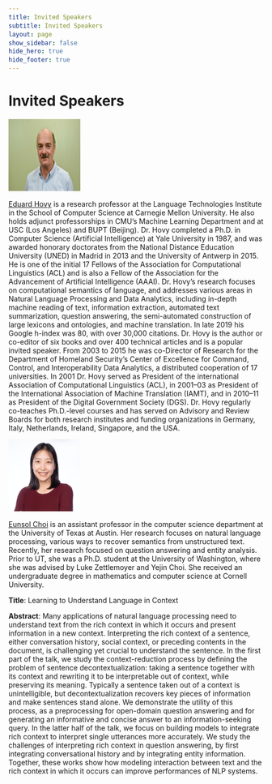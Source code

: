 ```yaml
---
title: Invited Speakers
subtitle: Invited Speakers
layout: page
show_sidebar: false
hide_hero: true
hide_footer: true
---
```


# Invited Speakers

<div class="align-left-container">
        <img src="/img/EMJrVq.jpg" height="142" width="142" />
    </div>


[Eduard Hovy](https://www.cs.cmu.edu/~hovy/) is a research professor at the Language Technologies Institute in the School of Computer Science at Carnegie Mellon University.  He also holds adjunct professorships in CMU’s Machine Learning Department and at USC (Los Angeles) and BUPT (Beijing).  Dr. Hovy completed a Ph.D. in Computer Science (Artificial Intelligence) at Yale University in 1987, and was awarded honorary doctorates from the National Distance Education University (UNED) in Madrid in 2013 and the University of Antwerp in 2015.  He is one of the initial 17 Fellows of the Association for Computational Linguistics (ACL) and is also a Fellow of the Association for the Advancement of Artificial Intelligence (AAAI).  Dr. Hovy’s research focuses on computational semantics of language, and addresses various areas in Natural Language Processing and Data Analytics, including in-depth machine reading of text, information extraction, automated text summarization, question answering, the semi-automated construction of large lexicons and ontologies, and machine translation.  In late 2019 his Google h-index was 80, with over 30,000 citations.  Dr. Hovy is the author or co-editor of six books and over 400 technical articles and is a popular invited speaker.  From 2003 to 2015 he was co-Director of Research for the Department of Homeland Security’s Center of Excellence for Command, Control, and Interoperability Data Analytics, a distributed cooperation of 17 universities.  In 2001 Dr. Hovy served as President of the international Association of Computational Linguistics (ACL), in 2001–03 as President of the International Association of Machine Translation (IAMT), and in 2010–11 as President of the Digital Government Society (DGS).  Dr. Hovy regularly co-teaches Ph.D.-level courses and has served on Advisory and Review Boards for both research institutes and funding organizations in Germany, Italy, Netherlands, Ireland, Singapore, and the USA.  


<div class="align-left-container">
        <img src="/img/eunsolchoi.png" height="142" width="142" />
    </div>

[Eunsol Choi](https://homes.cs.washington.edu/~eunsol/) is an assistant professor in the computer science department at the University of Texas at Austin. Her research focuses on natural language processing, various ways to recover semantics from unstructured text. Recently, her research focused on question answering and entity analysis. Prior to UT, she was a Ph.D. student at the University of Washington, where she was advised by Luke Zettlemoyer and Yejin Choi. She received an undergraduate degree in mathematics and computer science at Cornell University.

**Title**: Learning to Understand Language in Context

**Abstract**: Many applications of natural language processing need to understand text from the rich context in which it occurs and present information in a new context. Interpreting the rich context of a sentence, either conversation history, social context, or preceding contents in the document, is challenging yet crucial to understand the sentence. In the first part of the talk, we study the context-reduction process by defining the problem of sentence decontextualization: taking a sentence together with its context and rewriting it to be interpretable out of context, while preserving its meaning. Typically a sentence taken out of a context is unintelligible, but decontextualization recovers key pieces of information and make sentences stand alone. We demonstrate the utility of this process, as a preprocessing for open-domain question answering and for generating an informative and concise answer to an information-seeking query. In the latter half of the talk, we focus on building models to integrate rich context to interpret single utterances more accurately. We study the challenges of interpreting rich context in question answering, by first integrating conversational history and by integrating entity information. Together, these works show how modeling interaction between text and the rich context in which it occurs can improve performances of NLP systems.

